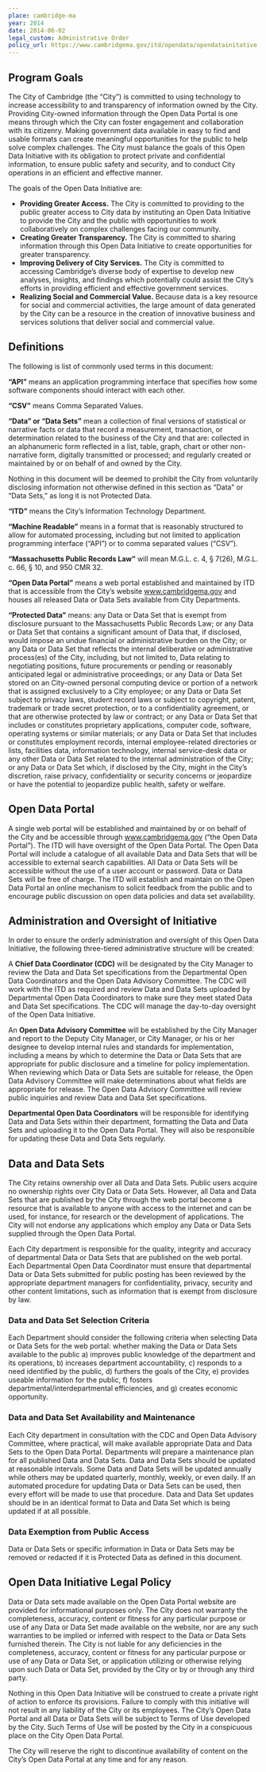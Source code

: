 ```yaml
---
place: cambridge-ma
year: 2014
date: 2014-06-02
legal_custom: Administrative Order
policy_url: https://www.cambridgema.gov/itd/opendata/opendatainitative
---
```


## Program Goals

The City of Cambridge (the “City”) is committed to using technology to increase accessibility to and transparency of information owned by the City. Providing City-owned information through the Open Data Portal is one means through which the City can foster engagement and collaboration with its citizenry. Making government data available in easy to find and usable formats can create meaningful opportunities for the public to help solve complex challenges.  The City must balance the goals of this Open Data Initiative with its obligation to protect private and confidential information, to ensure public safety and security, and to conduct City operations in an efficient and effective manner.

The goals of the Open Data Initiative are:

- <strong>Providing Greater Access.</strong> The City is committed to providing to the public greater access to City data by instituting an Open Data Initiative to provide the City and the public with opportunities to work collaboratively on complex challenges facing our community. 
- <strong>Creating Greater Transparency.</strong> The City is committed to sharing information through this Open Data Initiative to create opportunities for greater transparency.
- <strong>Improving Delivery of City Services.</strong> The City is committed to accessing Cambridge’s diverse body of expertise to develop new analyses, insights, and findings which potentially could assist the City’s efforts in providing efficient and effective government services.
- <strong>Realizing Social and Commercial Value.</strong> Because data is a key resource for social and commercial activities, the large amount of data generated by the City can be a resource in the creation of innovative business and services solutions that deliver social and commercial value.

## Definitions

The following is list of commonly used terms in this document:

<strong>“API”</strong> means an application programming interface that specifies how some software components should interact with each other. 

<strong>“CSV”</strong> means Comma Separated Values.

<strong>“Data” or “Data Sets”</strong> mean a collection of final versions of statistical or narrative facts or data that record a measurement, transaction, or determination related to the business of the City and that are: collected in an alphanumeric form reflected in a list, table, graph, chart or other non-narrative form, digitally transmitted or processed; and regularly created or maintained by or on behalf of and owned by the City.

Nothing in this document will be deemed to prohibit the City from voluntarily disclosing information not otherwise defined in this section as “Data” or “Data Sets,” as long it is not Protected Data.
 
<strong>“ITD”</strong> means the City’s Information Technology Department.

<strong>“Machine Readable”</strong> means in a format that is reasonably structured to allow for automated processing, including but not limited to application programming interface (“API”) or to comma separated values (“CSV”).

<strong>“Massachusetts Public Records Law”</strong> will mean M.G.L. c. 4, § 7(26), M.G.L. c. 66, § 10, and 950 CMR 32.

<strong>“Open Data Portal”</strong> means a web portal established and maintained by ITD that is accessible from the City’s website www.cambridgema.gov and houses all released Data or Data Sets available from City Departments.

<strong>“Protected Data”</strong> means: any Data or Data Set  that is exempt from disclosure pursuant to the Massachusetts Public Records Law; or any Data or Data Set that contains a significant amount of Data that, if disclosed, would impose an undue financial or administrative burden on the City; or any Data or Data Set that reflects the internal deliberative or administrative process(es) of the City, including, but not limited to, Data relating to negotiating positions, future procurements or pending or reasonably anticipated legal or administrative proceedings; or any Data or Data Set stored on an City-owned personal computing device or portion of a network that is assigned exclusively to a City employee; or any Data or Data Set subject to privacy laws, student record laws or subject to copyright, patent, trademark or trade secret protection, or to a confidentiality agreement, or that are otherwise protected by law or contract; or any Data or Data Set that includes or constitutes proprietary applications, computer code, software, operating systems or similar materials; or any Data or Data Set that includes or constitutes employment records, internal employee-related directories or lists, facilities data, information technology, internal service-desk data or any other Data or Data Set related to the internal administration of the City; or any Data or Data Set which, if disclosed by the City, might in the City’s discretion, raise privacy, confidentiality or security concerns or jeopardize or have the potential to jeopardize public health, safety or welfare.

## Open Data Portal

A single web portal will be established and maintained by or on behalf of the City and be accessible through www.cambridgema.gov (“the Open Data Portal”). The ITD will have oversight of the Open Data Portal. The Open Data Portal will include a catalogue of all available Data and Data Sets that will be accessible to external search capabilities. All Data or Data Sets will be accessible without the use of a user account or password. Data or Data Sets will be free of charge. The ITD will establish and maintain on the Open Data Portal an online mechanism to solicit feedback from the public and to encourage public discussion on open data policies and data set availability.

## Administration and Oversight of Initiative

In order to ensure the orderly administration and oversight of this Open Data Initiative, the following three-tiered administrative structure will be created:

A <strong>Chief Data Coordinator (CDC)</strong> will be designated by the City Manager to review the Data and Data Set specifications from the Departmental Open Data Coordinators and the Open Data Advisory Committee. The CDC will work with the ITD as required and review Data and Data Sets uploaded by Departmental Open Data Coordinators to make sure they meet stated Data and Data Set specifications. The CDC will manage the day-to-day oversight of the Open Data Initiative.

An <strong>Open Data Advisory Committee</strong> will be established by the City Manager and report to the Deputy City Manager, or City Manager, or his or her designee to develop internal rules and standards for implementation, including a means by which to determine the Data or Data Sets that are appropriate for public disclosure and a timeline for policy implementation. When reviewing which Data or Data Sets are suitable for release, the Open Data Advisory Committee will make determinations about what fields are appropriate for release. The Open Data Advisory Committee will review public inquiries and review Data and Data Set specifications.

<strong>Departmental Open Data Coordinators</strong> will be responsible for identifying Data and Data Sets within their department, formatting the Data and Data Sets and uploading it to the Open Data Portal. They will also be responsible for updating these Data and Data Sets regularly.

## Data and Data Sets

The City retains ownership over all Data and Data Sets. Public users acquire no ownership rights over City Data or Data Sets. However, all Data and Data Sets that are published by the City through the web portal become a resource that is available to anyone with access to the internet and can be used, for instance, for research or the development of applications. The City will not endorse any applications which employ any Data or Data Sets supplied through the Open Data Portal.

Each City department is responsible for the quality, integrity and accuracy of departmental Data or Data Sets that are published on the web portal. Each Departmental Open Data Coordinator must ensure that departmental Data or Data Sets submitted for public posting has been reviewed by the appropriate department managers for confidentiality, privacy, security and other content limitations, such as information that is exempt from disclosure by law.

### Data and Data Set Selection Criteria 

Each Department should consider the following criteria when selecting Data or Data Sets for the web portal: whether making the Data or Data Sets available to the public a) improves public knowledge of the department and its operations, b) increases department accountability, c) responds to a need identified by the public, d) furthers the goals of the City, e) provides useable information for the public, f) fosters departmental/interdepartmental efficiencies, and g) creates economic opportunity.

### Data and Data Set Availability and Maintenance

Each City department in consultation with the CDC and Open Data Advisory Committee, where practical, will make available appropriate Data and Data Sets to the Open Data Portal. Departments will prepare a maintenance plan for all published Data and Data Sets.  Data and Data Sets should be updated at reasonable intervals. Some Data and Data Sets will be updated annually while others may be updated quarterly, monthly, weekly, or even daily. If an automated procedure for updating Data or Data Sets can be used, then every effort will be made to use that procedure. Data and Data Set updates should be in an identical format to Data and Data Set which is being updated if at all possible.

### Data Exemption from Public Access

Data or Data Sets or specific information in Data or Data Sets may be removed or redacted if it is Protected Data as defined in this document.

## Open Data Initiative Legal Policy

Data or Data sets made available on the Open Data Portal website are provided for informational purposes only. The City does not warranty the completeness, accuracy, content or fitness for any particular purpose or use of any Data or Data Set made available on the website, nor are any such warranties to be implied or inferred with respect to the Data or Data Sets furnished therein. The City is not liable for any deficiencies in the completeness, accuracy, content or fitness for any particular purpose or use of any Data or Data Set, or application utilizing or otherwise relying upon such Data or Data Set, provided by the City or by or through any third party. 

Nothing in this Open Data Initiative will be construed to create a private right of action to enforce its provisions. Failure to comply with this initiative will not result in any liability of the City or its employees. The City’s Open Data Portal and all Data or Data Sets will be subject to Terms of Use developed by the City. Such Terms of Use will be posted by the City in a conspicuous place on the City Open Data Portal.

The City will reserve the right to discontinue availability of content on the City’s Open Data Portal at any time and for any reason. 
